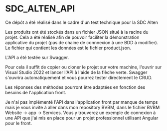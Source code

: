 # SDC_ALTEN_API

Ce dépôt a été réalisé dans le cadre d'un test technique pour la SDC Alten

Les produits ont été stockés dans un fichier JSON situé à la racine du projet. Cela a été réalisé afin de pouvoir faciliter la démonstration applicative du projet (pas de chaine de connnexion à une BDD à modifier). Le fichier qui contient les données est le fichier product.json.

L'API a été testée sur Swagger.

Pour cela il suffit de copier ou cloner le projet sur votre machine, l'ouvrir sur Visual Studio 2022 et lancer l'API à l'aide de la flèche verte. Swagger s'ouvrira automatiquement et vous pourrez tester directement le CRUD.

Les réponses des méthodes pourront être adaptées en fonction des besoins de l'application front.

Je n'ai pas implémenté l'API dans l'application front par manque de temps mais je vous invite à aller dans mon repository BVBM, dans le fichier BVBM Website -> app -> Services. Vous y trouverez un exemple de connexion à une API que j'ai mis en place pour un projet professionnel utilisant Angular pour le front.
